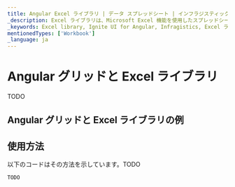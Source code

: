 ```yaml
---
title: Angular Excel ライブラリ | データ スプレッドシート | インフラジスティックス
_description: Excel ライブラリは、Microsoft Excel 機能を使用したスプレッドシート データで作業が可能になります。Excel からアプリケーションへデータを簡単に転送できます。
_keywords: Excel library, Ignite UI for Angular, Infragistics, Excel ライブラリ, インフラジスティックス
mentionedTypes: ['Workbook']
_language: ja
---
```


# Angular グリッドと Excel ライブラリ

TODO

## Angular グリッドと Excel ライブラリの例

<code-view style="height: 500px"
           data-demos-base-url="{environment:dvDemosBaseUrl}"
           iframe-src="{environment:dvDemosBaseUrl}/excel/excel-library-working-with-grids"
           alt="Angular グリッドと Excel ライブラリの例"
           github-src="excel/excel-library/working-with-grids">
</code-view>

<div class="divider--half"></div>

## 使用方法

以下のコードはその方法を示しています。TODO

```ts
TODO
```

